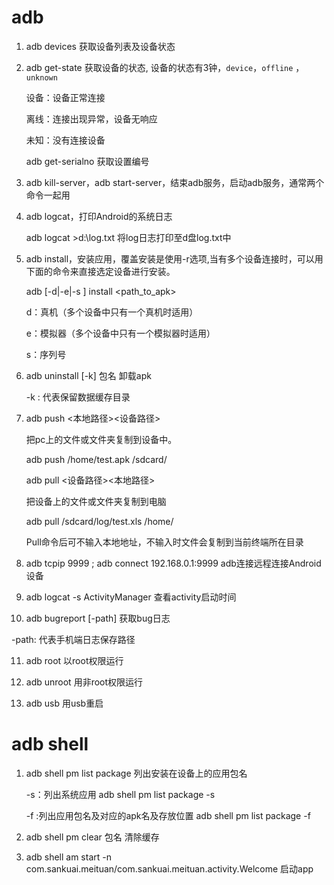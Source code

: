 # adb

1. adb devices 	获取设备列表及设备状态

2. adb get-state 获取设备的状态,  设备的状态有3钟，`device`，`offline` ，`unknown`

   设备：设备正常连接

   离线：连接出现异常，设备无响应

   未知：没有连接设备  

   adb get-serialno 获取设置编号

3. adb kill-server，adb start-server，结束adb服务，启动adb服务，通常两个命令一起用

4. adb logcat，打印Android的系统日志

   adb logcat >d:\log.txt 将log日志打印至d盘log.txt中

5. adb install，安装应用，覆盖安装是使用-r选项,当有多个设备连接时，可以用下面的命令来直接选定设备进行安装。

   adb [-d|-e|-s <serial number>] install <path_to_apk>

   d：真机（多个设备中只有一个真机时适用）

   e：模拟器（多个设备中只有一个模拟器时适用）

   s：序列号

6. adb uninstall [-k]   包名 卸载apk

   -k : 代表保留数据缓存目录

7. adb push <本地路径><设备路径>

   把pc上的文件或文件夹复制到设备中。

   adb push /home/test.apk /sdcard/

   adb pull <设备路径><本地路径>

   把设备上的文件或文件夹复制到电脑

   adb pull /sdcard/log/test.xls /home/

   Pull命令后可不输入本地地址，不输入时文件会复制到当前终端所在目录

8. adb tcpip 9999 ; adb connect 192.168.0.1:9999 adb连接远程连接Android设备 

9. adb logcat -s ActivityManager 查看activity启动时间

10. adb bugreport [-path] 获取bug日志

   -path: 代表手机端日志保存路径

11. adb root 以root权限运行

12. adb unroot 用非root权限运行

13. adb usb 用usb重启



# adb shell

1. adb shell pm list package 列出安装在设备上的应用包名

   -s：列出系统应用  adb shell pm list package -s

   -f :列出应用包名及对应的apk名及存放位置  adb shell pm list package -f

2. adb shell pm clear 包名 清除缓存

3. adb shell am start -n com.sankuai.meituan/com.sankuai.meituan.activity.Welcome 启动app

